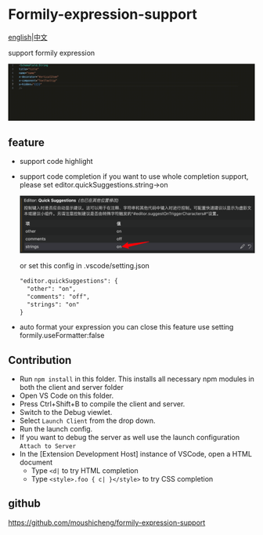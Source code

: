 # Formily-expression-support

[english](https://github.com/moushicheng/formily-expression-support/blob/master/README.md)|[中文](https://github.com/moushicheng/formily-expression-support/blob/master/README_CN.md)

support formily expression

![Alt text](https://github.com/moushicheng/formily-expression-support/blob/master/assets/preview.gif?raw=true)

## feature

- support code highlight
- support code completion
  if you want to use whole completion support, please set editor.quickSuggestions.string->on

  ![Alt text](https://github.com/moushicheng/formily-expression-support/blob/master/assets/image.png?raw=true)

  or set this config in .vscode/setting.json

  ```
  "editor.quickSuggestions": {
    "other": "on",
    "comments": "off",
    "strings": "on"
  }
  ```

- auto format your expression
you can close this feature use setting formily.useFormatter:false

## Contribution

- Run `npm install` in this folder. This installs all necessary npm modules in both the client and server folder
- Open VS Code on this folder.
- Press Ctrl+Shift+B to compile the client and server.
- Switch to the Debug viewlet.
- Select `Launch Client` from the drop down.
- Run the launch config.
- If you want to debug the server as well use the launch configuration `Attach to Server`
- In the [Extension Development Host] instance of VSCode, open a HTML document
  - Type `<d|` to try HTML completion
  - Type `<style>.foo { c| }</style>` to try CSS completion

## github

https://github.com/moushicheng/formily-expression-support
